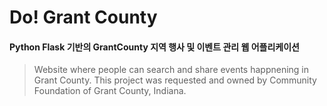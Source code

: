 # Do! Grant County
#### Python Flask 기반의 GrantCounty 지역 행사 및 이벤트 관리 웹 어플리케이션
> Website where people can search and share events happnening in Grant County.
This project was requested and owned by Community Foundation of Grant County, Indiana.
